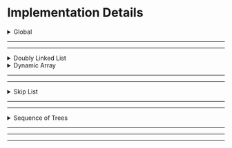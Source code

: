

# Implementation Details

<details>
<summary>Global</summary>

### Global Implementation

Global types and functions were used to make certain conventions consistent across all the list types.

#### Type: `LENGTH` (`size_t`)
This type is used for values that represent the length of something, whether it be the size of the list, an index, or a counter based on the size/index.

#### Type: `DATA` (`int64_t`)
This type is used for values that represent the data that the list holds.


#### Function: `TEST_elements(list) -> n, seq`
This is used by the Unit Tester to check for correctness against the true raw sequence of `DATA` values of the list (unaffected by reversal flags), WITHOUT using `get` or any other operation.\
For this reason, the implementer must absolutely make sure that it works correctly for any `n` and `seq`, so that there is no confusion on if it's the executed operation that failed, or if it's `TEST_elements` that's the culprit.

#### Function: `TEST_internal(list) -> bool`
This is used by the Unit Tester to check if any internal testing was successful. The implementer of the list can put any test within this function, as long as it returns either `true` or `false` to determine if the test was successful or not.\
For example, the Sequence of Trees implementation tests for the required sequence of k's for each tree to be a concatenation of strictly increasing, and then strictly decreasing types. It will return `false` if it fails to satisfy this test at any point.

</details>

<hr>
<hr>

<details>
<summary>Doubly Linked List</summary>

## Doubly Linked List

### Summary
`Doubly-linked List` is one of the most common data structures that offers advantages over the others. It is an extension to `Singly-linked List` but instead of being a one-way traversal, doubly-linked List provides a two-way connection from front to back and vice-versa.

<hr>

<details>
<summary>Structs</summary>

#### Struct: `List`
A **doubly-linked list** which is an extension of the singly-linked list with the same pointer referencing to `head` but with additional `tail` which is the leftmost `ListNode` and rightmost `ListNode` respectively.\
The struct also have a field `size` that stores the size `n` of the list.
Lastly, the struct also have a (`boolean`) field `reversed` that flags whether the `reverse` function is called.
This property allows the implementation to have an $O(1)$ worst-case time complexity for its `reverse` operation.

#### Struct: `ListNode`
This represents the doubly-linked list node for the `List`.
It has `left` pointer that references to the previous `ListNode` and `right` pointer which references to the next adjacent `ListNode`.
Moreover, each `ListNode` has its corresponding `DATA` field `val` that stores the value of the said node.

<hr>
</details>

<details>
<summary>Initializer</summary>

### Operation: `MAKE`

#### Helper: `initList()`
It allocates memory for the `List: l` using `malloc()`.\
It initially points `head` and `tail` pointers  to `NULL`. Moreover, it sets `reversed` and `size` to `bool: false` and `LENGTH: 0`  respectively.\
Lastly it returns the initialized `List: l` to the caller.

#### Main: `*make(n, seq) -> list`
This is the main operation of `Make`. It aims to create a working doubly-linked list out of a passed `sequence` with size `n`. 
Returns `List` once passed with arguments and called.

<hr>
</details>

<details>
<summary>Flags/List Info</summary>

### Operation: `reverse(l)`
Reversing a `list` with `n` elements will take time complexity of $O(1)$. Hence, the group found an elegant way of achieving the `reverse`.\
Instead this function will **toggle** the (`boolean`) field in `List` called `reversed`.
It simply flips the `reversed` flag for the other operations to appropriately use, resulting in $O(1)$ worst case time complexity for this operation.\

### Operation: `size(l) -> LENGTH`
It simply returns a `LENGTH` which is the current `size: n` of the `list`.

### Operation: `empty(l) -> bool`
It simply returns `bool` that checks whether the `list` has no elements or has `size == 0`.

<hr>
</details>

<details>
<summary>Getters/Setters</summary>

### Operation: `get(l, i) -> DATA`
This operation traverses the `List` from left to right until the target index `i` is found, returning the `DATA` of the `ListNode` found.

### Operation: `set(l, i, v)`
Similar traversal with the `get(l, i)` operation but instead of returning a `DATA`, it will change the current `value` of the `ListNode` found in the index `i` with `v`.

### Operation: `peek_left(l) -> DATA`
This simply returns the leftmost `DATA` of the `ListNode`.
The leftmost is stored with the help of the `headSentinel`, the _dummy_ nodes at the very front of the `List`.

### Operation: `peek_right(l) -> DATA`
This simply returns the rightmost `DATA` of the `ListNode`.
The rightmost is stored with the help of the `tailSentinel`, the _dummy_ nodes at the very end of the `List`.

<hr>
</details>

<details>
<summary>Insertions/Deletions</summary>

### Operation: `pop_left(l) -> bool`
This operation **deletes** the leftmost `ListNode` of the `List` by disconnecting the `ListNode` at index `i = 0` and reconnecting the `headSentinel` to the `ListNode` adjacent to the leftmost node. This updates the leftmost node.

### Operation: `pop_right(l) -> bool`
This operation **deletes** the rightmost `ListNode` of the `List` by disconnecting the `ListNode` at index `i = 0` and reconnecting the `tailSentinel` to the `ListNode` adjacent to the rightmost node. This updates the rightmost node.

### Operation: `push_left(l, v)`
This operation **insert** a new `ListNode` to the `List` by reconnecting the `headSentinel` to the _newNode_ and pointing the _newNode_ to the current leftmost node. This updates the leftmost node.

### Operation: `push_right(l, v)`
This operation **insert** a new `ListNode` to the `List` by reconnecting the `tailSentinel` to the _newNode_ and pointing the _newNode_ to the current rightmost node. This updates the rightmost node.

<hr>
</details>


<hr>
</details>


<details>
<summary>Dynamic Array</summary>
TODO
</details>

<hr>
<hr>

<details>
<summary>Skip List</summary>

### Summary

`Skip List` is a unique data structure that is a combination of a `List` and `Linked-list`. With this, it benefits from the advantages of the two data structures. Hence, are the `update` operation of a `Linked-List` with time complexity of $O(1)$ and a search operation of $O(logn)$ from a `List`. Its bottomost level or commonly known as **Level 0** is the `Normal Lane`. `Normal Lane` is just a `Doubly-linked list` that has **all** the elements in list of `size: n` while the levels above it is the `Express Lane` that contains **only the subset** of elements below it.\
`Express Lanes` offers faster travesal given that it skips nodes per level. Its level promotion is dependent on the probability `p` which in our case is `1/2`, flipping **heads** _promotes_ the current node, and flipping **tails** just _maintains_ its current height. 

<hr>

<details>
<summary>Structs</summary>

#### Struct: `SkipList`
Represents the main overarching list for this ADT.\
The bottommost level or the commonly known as the **Level 0** of the `SkipList` is just a `Linked-list` where in our use-case is a `Doubly-linked list`. In addition, **Level 0** contains all elements in the `SkipList` while the succeeding levels above it is the subset of the elements found in **Level 0** varying dependent on the probability `p`.

#### Struct: `SkipNode`
Represents the connected elements in the `SkipList`.\
Each `SkipNode` has `left` pointer that references to the previous **existing node**, if there is no node in the left side then it will be connected to the `headSentinel` instead.\
Its `right` pointer points to the `next` **existing node**, if no node then it will be connected to the `tailSentinel` instead.\
It also has `below` pointer that points to the **existing node** beneath it.\
Moreover, since the sentinels, `headSentinel` and `tailSentinel` are also `SkipNodes` there is an additional field `bool:` `isSentinel` that is set `false` if it is not pertaining to the sentinels and `true` otherwise.\
Lastly, each `SkipNode` have `DATA` field that stores the value of the node, and `LENGTH` field `width` that acts as the offset from left to right.

#### Struct: `Levellist`
Represents a list that stores each `levels` present in the `SkipList`.\
To keep track of the **`HEADER`** (where the `SkipList` starts), it has two _(2)_ pointers that points to the `top` and `bottom`.
`top` level pertains to the topmost level and `bottom` level always pertains to the **Level 0**.

#### Struct: `Level`
It has two _(2)_ pointers `up` and `down` that helps navigates the _succeeding_ and _preceeding_ levels in vertical direction.\
Each levels have `SkipNode` fields `headSentinel` and `tailSentinel` representing the leftmost sentinel and rightmost sentinel respectively.\
It also has field `cachedRightWidth` that stores the width of the right elements given that the _`Indexable Skip-list`_ reads offset from left to right.\ 

#### Struct: `LevelRecordsList`
It stores the `head` and `tail` of a `LevelRecord`.

#### Struct: `LevelRecord`
It is a doubly-linked list that keeps track of the level heights of each `SkipNode`.
It has field `Level` named `topLevel` that stores the highest level achieved by the nodes. 

<hr>
</details>

<details>
<summary>Initializer</summary>

### Operation: `MAKE`
#### Helper: `_capHeight(n) -> LENGTH`
The group decides to dynamically resize the `maxHeight` of the SkipList based on the `size: n`. 

> [!NOTE]  
> Recall that the height of a skip list is $O(log2n)$.\
> $$h = log_{1/p}(n)$$\
> $$(1/p)^h = \frac{1}{p} \cdot \log_{1/p}(n)$$\
> $$p = \frac{1}{2}\$$\
> $$\left(\frac{1}{1/2}\right)^h = n $$\
> $$2^h = n$$\
> $$\log_2(2^h) = \log_2(n)$$\
> $$h = \log_2(n)$$\
> $$\text{Height} = O(\log_2(n))$$

#### Helper: `_makeNode(v) -> SkipNode`
It initializes the newly created `SkipNode`.\
It allocates memory for the **newNode** and initially points its `right`, `left`, and `below` pointers to **_NULL_**.\
Make also sets the (`boolean`) `isSentinel` default to **false**, while `width` to **0** and `val` to the passed argument `v`.

#### Helper: `_makeLevel() -> Level`
It initializes a new `Level` once called.\
It allocates memory for the **newLevel** and initially points its `up` and `down` pointers to **_NULL_**.\
This also creates new sentinels for the specific level hence, allocating memory to `headSentinel` and `tailSentinel` while initializing its respective pointers.\

#### Helper: `_initSkipList() -> SkipList`
This initializes the `SkipList` proper.\
It allocates memory for the fields `LevelList` and `LevelRecordsList` while also setting its pointers to **_NULL_**.\
It initially sets the values of `leftmost`, `rightmost`, `currHeight`, and `size` to the `LENGTH: 0`. 

#### Main: `make(n, seq) -> SkipList`
This main operation aims to create a `SkipList` from a `sequence` with `size: n`.\
In order to make the `rand()` work in probability for every run, it first calls `srand(time(NULL))` controlling the choice of seed.
It iterates over the sequence and makes use of the function `push_right()` to insert the `SkipNodes` to the `SkipList`.

<hr>
</details>

<details>
<summary>Flags/List Info</summary>

### Operation: `reverse(l)`
Reversing a `list` with `n` elements will take time complexity of $O(1)$. Hence, the group found an elegant way of achieving the `reverse`.\
Instead this function will **toggle** the (`boolean`) field in `SkipList` called `reversed`.
It simply flips the `reversed` flag for the other operations to appropriately use, resulting in $O(1)$ worst case time complexity for this operation.\

### Operation: `size(l) -> LENGTH`
It simply returns a `LENGTH` which is the current `size: n` of the `SkipList`.

### Operation: `empty(l) -> bool`
It simply returns `bool` that checks whether the `SkipList` has no elements or has `size == 0`.

<hr>
</details>

<details>
<summary>Getters/Setters</summary>

### Operation: `GET/SET/PEEK_*`

#### Helper: `_getNode(l, target, fromSet, v) -> SkipNode`
This helper aims to search for the specific `SkipNode` at target index `i`.\
It has two _(2)_ loop iteration:

1. Sentinel Phase
- This is the first while loop, it traverses the `SkipList` from `**HEADER**` until it gets out of the non-sentinel `SkipNode`.\

2. Main Traversal Phase
- This is the second while loop, once it gets out of the sentinel node, it will start traversing to the `SkipNodes` until the target `i` is found.\

> [WHY?]  
> Q: _"Why do we need the `Sentinel Phase`?"_\
> A: In `Indexable SkipList` we only count the widths of the non-sentinel SkipNodes. Recall that sentinel nodes doesn't represent any meaningful data (can be `INT_MAX`, `INT_MIN`, `-1`, `+-inf`, etc.) and only acts as the "boundary" of a program.

#### Main: `get(l, i) -> DATA`
If $0 \leq i < n$ is not satisfied, then it simply returns $0$.\
It utilizes the `_getNode`, once the `SkipNode` at target `i` is found it would read the `DATA` from it and returns the `val`.

#### Main: `set(l, i, v)`
If $0 \leq i < n$ is not satisfied, then it simply returns $0$.\
It utilizes the `_getNode`, once the `SkipNode` at target `i` is found it would replace the `val` of `SkipNode` with `DATA: v`.

#### Main: `peek_left(l) -> DATA`
This simply returns the leftmost `DATA` of the `SkipNode`. If `reversed` is toggled **ON** it would return the rightmost `DATA` instead.

#### Main: `peek_right(l) -> DATA`
This simply returns the rightmost `DATA` of the `SkipNode`. If `reversed` is toggled **ON** it would return the leftmost `DATA` instead.

<hr>
</details>

<details>
<summary>Insertions/Deletions</summary>

### Operation: `push_left(l, v)`

### Operation: `push_right(l, v)`

### Operation: `pop_left(l) -> bool`
### Operation: `pop_right(l) -> bool`

<hr>
</details>

<hr>
</details>


<hr>
<hr>

<details>
<summary>Sequence of Trees</summary>

## Sequence of Trees

### Summary

The Perfect Binary Trees are represented by the struct PTree, which is a modified Segment Tree-esque data structure with a special property of having implicit bounds. For this reason, I also like to call it a Phantom Segment Tree (Phantom Index-Segment Tree), or PTree for short, as the bounds are only revealed once the list and trees are traversed with get/set operations.

<hr>

<details>
<summary>Structs</summary>

#### Struct: `PTreeList`
Represents the main overarching list for this ADT.\
It is a doubly-linked-list that holds the Perfect Binary Trees, with the `head` and `tail` pointers to a `PTreeListNode`.\
It records the true length of the list `n` (which is also the total number of leaf nodes across all trees.)\
It has a `reversed` (`boolean`) flag which allows it to have $O(1)$ worst case for its `reverse` operation.\
It also holds the `DATA` values `leftmost` and `rightmost`, for $O(1)$ worst case for its `peek_left` and `peek_right` operation. These can be affected by the `set`, `push_*`, `pop_*` operations.

#### Struct: `PTreeListNode`
Represents a simple doubly-linked-list node for `PTreeList`.\
It has pointers to the previous and next `PTreeListNode`.\
It holds a single value `ptree` (`PTree`).

#### Struct: `PTree`
Represents a Perfect Binary Tree.\
It records its own `k` value (its type), and also the `l` for number of leaf nodes it has. Mathematically, $2^k = l$\
It has a pointer to its root `PTreeNode`.

#### Struct: `PTreeNode`
Represents a node of `PTree`.\
It has the discriminator flag `leaf` (`boolean`).\
With `leaf` it uses `union` to determine whether it holds a `DATA` value and nothing else, or only the `left` and `right` pointers to its children, for saving up memory.

<hr>
</details>




<details>
<summary>Initializer</summary>

### Operation: `MAKE`


#### Helper: `_getGreatestPowerOfTwo(number) -> exponent, k`
This helper function aims to get the greatest power of two as well as its exponent, obtainable for a given number without exceeding it. For example, with $n=22$,
its greatest power of two is $2^4==16$, because $2^5=32$ which exceeds it.\
It utilizes bitshifting for quick exponents.

#### Helper: `_constructPTreeNodesFromRange(sequence, offset, lowerBound, upperBound) -> PTreeNode`
A recursive function that constructs a Perfect Binary Tree from the root, with the leaves accurately representing a subsequence of the given sequence.
Once it reaches the leaves, it gets the appropriate value from the sequence, along with `offset` (if it's in a different part of the sequence).\
For example, we have a sequence of

$$\{0, 1, 2, 3, 4, 5, 6, 7, 8, 9, 10, 11\}$$

which is of length $12$.
If we want to get a `PTree` of type $3$ with the leaves from indices $4$ to $11$, then we call the helper function with:

$$\text{lowerBound} = 0$$


$$\text{upperBound} = 7$$

(since the length is $2^3 = 8$). We also specify

$$\text{offset} = 4$$

since the subsequence starts from index $4$.
Then after the recursive calls, the resulting leaves would be

$$\{4, 5, 6, 7, 8, 9, 10, 11\}$$

Then, the caller receives the root node.\
The reason this is by design is that there's no need to have a separate driver code for this recursive function to call the appropriate bounds. Simply always provide $lowerBound = 0$, and then specify $upperBound = 2^k$, and it will immediately start shifting indices and constructing its children without more helper function bloat.

#### Helper: `_constructPTrees(n, seq) -> head, tail`
The point of this helper is to represent `n` as distinct powers of two, from highest to lowest.\
It achieves this by repetitively using `_getGreatestPowerOfTwo` and constructing a `PTree` for each remaining subsequence using `_constructPTreeNodesFromRange`, until it exhausts the entire sequence.
After everything, it gives the caller the appropriate doubly-linked-list from `head` to `tail`.

#### Main: `make(n, seq) -> list`
With these helper functions, `make` can finally construct the list.\
It initializes the members `n`, `reversed`, `leftmost`, and `rightmost` appropriately.\
Then, since the datatype of `LENGTH` is unsigned, it only calls `_constructPTrees` if $n > 0$, and initializes the appropriate `head` and `tail` members.

<hr>
</details>

<details>
<summary>Flags/List Info</summary>


### Operation: `SIZE`
#### Main: `size(list) -> LENGTH`
It simply returns the `n` member of the list, representing its current size.

### Operation: `EMPTY`
#### Main: `empty(list) -> bool`
It returns whether `n` is zero or not.

### Operation: `REVERSE`
#### Main: `reverse(list)`
It simply flips the `reversed` flag for the other operations to appropriately use, resulting in $O(1)$ worst case time complexity for this operation.
<hr>
</details>

<details>
<summary>Getters/Setters</summary>

### Operation: `GET`/`SET`/`PEEK_*`

#### Helper: `_getLeafNodeAtIndex(i) -> node`
The star of the show -- this helper function's goal is to return the appropriate leaf node for a given index `i`.\
Because the nodes themselves don't store their index, the function must calculate for the **"phantom"** index. That is, the function has to manually calculate the "offsets" and bounds themselves. In particular, it keeps track for `lowerBound` and `upperBound`.\
The calculations of these offsets and bounds are only done on the needed nodes instead of every single node in every single tree, so search is brought down to $O(logn)$.\
It utilizes the `l` member of the `PTree` to calculate for offsets along the doubly-linked-list (horizontal) as it traverses from left to right. Then, it shifts the current recorded `lowerBound` and `upperBound` as it traverses down the tree (vertical).\
The appropriate bounds are:

$$\text{LeftChild} = [lowerBound, mid]$$


$$\text{RightChild} = [mid+1, upperBound]$$


So we check if the index is in either one, and update the bounds appropriately.\
Note that this will always either result in a leaf node holding the `DATA` value, or `NULL`.\
And voila, we have found the correct leaf.\
With this helper function, we can now make:

#### Main: `get(list, i) -> DATA`
If $0 \leq i < n$ is not satisfied, then it simply returns $0$.\
It utilizes `_getLeafNodeAtIndex` to get the appropriate node, and returns its `DATA` value.\
The index is affected by the `reversed` flag to correct for reversal.

#### Main: `set(list, i, v)`
If $0 \leq i < n$ is not satisfied, then it simply returns.\
It utilizes `_getLeafNodeAtIndex` to get the appropriate node, and sets its `DATA` value to `v`.\
The index is affected by the `reversed` flag to correct for reversal.\
It also updates `leftmost` or `rightmost`, depending on whether the index rests on $0$ or $n-1$.

#### Main: `peek_left(list) -> DATA`
Returns `leftmost`, or `rightmost` if `reversed` flag is enabled.

#### Main: `peek_right(list) -> DATA`
Returns `rightmost`, or `leftmost` if `reversed` flag is enabled.

<hr>
</details>

<details>
<summary>Insertions/Deletions</summary>

### Operation: `PUSH_*`, `POP_*`

#### Helper: `_constructZeroPTree(v) -> tree`
The purpose of this helper function is to construct a `PTree` of type $0$, with the given DATA value as its root (leaf)'s value.\
This is useful for pushing a new value into the list.

#### Helpers:
**`_mergeNonDistinctPTreesToRight(list, start)`**\
**`_mergeNonDistinctPTreesToLeft(list, start)`**

Here we have helper functions for merging non-distinct `PTrees` together, split into two: one for merging to the left, and one for merging to the right.\
`PTrees` are non-distinct if their type `k` is the same, which means they can be combined into one greater power of two, improving the running time of the get/set operations, satisfying the concatenation of a strictly increasing and strictly decreasing sequence of $k$'s, and overall preventing the degenerate representation of $n$ trees of type $0$.\
It is inspired by binomial heap's merge operation.
Given a starting doubly-linked-list node, we proceed to the right (left),
and if our current `PTree`'s type is the same as the next `PTree`, then we construct a third `PTree` containing their two roots as children.
We know that this is of type $k+1$, and contains $l*2$ leaf nodes.\
We immediately stop if the next tree's type is distinct from the current tree, as we know that trees further than it are already distinct and satisfy the required k-concatenation.\
This helper function directly modifies the doubly-linked-list of the main list.

#### Helpers:
**`_cascadeRemovalLeft(list, start) -> subHead, subTail`**\
**`_cascadeRemovalRight(list, start) -> subHead, subTail`**

These are helper functions used by the `pop_*` operations.\
They are pretty much the opposite of the merge operations, split into two: one for cascading the right of the `PTree`, and one for cascading the left.\
We know that only the leftmost (rightmost) leaf of the target `PTree` is the one that needs to be removed.
So, its purpose is to "wrap open" the `PTree` back into a sequence of `PTrees`.\
It does this by snipping off the right (left) subtree and making it its own doubly-linked-list node sub-list.\
Then the other leftover left (right) child is deallocated and removed from the list entirely.
Each successive right (left) subtree is of type k-1 and l/2.\
After everything, it gives the caller the appropriate sublist of right-child (left-child) `PTrees`, with its own `subHead` and `subTail`.

#### Helper: `_peekABoo(list)`
A useful helper function for updating the `leftmost`/rightmost value after a modification of the list.\
It is useful for peek_left/peek_right operations.\
It does this by getting the leftmost (rightmost) `PTree` and traversing all the way to the leftmost (rightmost) leaf node, and finally updating the appropriate value.\
It does this for both `leftmost` and `rightmost` in each call.

#### Helper: `_push_left_base(list, v)`
This is the "true" `push_left` operation, unaffected by the `reversed` flag.\
It first calls `_constructZeroPTree` on the `DATA` value `v`, and pushes it to the head (left) of the doubly-linked-list.\
Then, it calls `_mergeNonDistinctPTreesToRight` on the new head of the list, to make sure it satisfies the required k-concatenation.\
Finally, it updates `leftmost` to the new value (and `rightmost` if the new `PTree` is also the tail).


#### Helper: `_push_right_base(list, v)`
A mirror of `_push_left_base`.\
This is the "true" `push_left` operation, unaffected by the `reversed` flag.\
It first calls `_constructZeroPTree` on the `DATA` value `v`, and pushes it to the tail (right) of the doubly-linked-list.\
Then, it calls `_mergeNonDistinctPTreesToLeft` on the new tail of the list, to make sure it satisfies the required k-concatenation.\
Finally, it updates `rightmost` to the new value (and `leftmost` if the new `PTree` is also the head).

#### Helper: `_pop_left_base(list)`
This is the "true" `pop_left` operation, unaffected by the `reversed` flag.\
It first checks if the leftmost `PTree` is of type $0$. If it is, then it simply removes that doubly-linked-list node from the list.\
If not, then it calls `_cascadeRemovalLeft` on the leftmost `PTree`, then pushes the new sublist to the head (left), and then finally calls `_mergeNonDistinctPTreesToRight` to fix any non-distinct types.\
In both cases, it calls `_peekABoo(list)` to update `leftmost` and `rightmost` appropriately.

#### Helper: `_pop_right_base(list)`
A mirror of `_pop_left_base`.\
This is the "true" `pop_right` operation, unaffected by the `reversed` flag.\
It first checks if the rightmost `PTree` is of type $0$. If it is, then it simply removes that doubly-linked-list node from the list.\
If not, then it calls `_cascadeRemovalRight` on the rightmost `PTree`, then pushes the new sublist to the tail (right), and then finally calls `_mergeNonDistinctPTreesToLeft` to fix any non-distinct types.\
In both cases, it calls `_peekABoo(list)` to update `leftmost` and `rightmost` appropriately.


#### Main: `push_left(list, v)`
Calls `_push_left_base` (or `_push_right_base` if `reversed` flag is enabled.)

#### Main: `push_right(list, v)`
Calls `_push_right_base` (or `_push_left_base` if `reversed` flag is enabled.)

#### Main: `pop_left(list)`
Calls `_pop_left_base` (or `_pop_right_base` if `reversed` flag is enabled.)

#### Main: `pop_right(list)`
Calls `_pop_right_base` (or `_pop_left_base` if `reversed` flag is enabled.)



<hr>
</details>




</details>

<hr>
<hr>
<hr>

